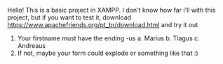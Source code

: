 Hello! This is a basic project in XAMPP. I don't know how far i'll with this project, but if you want to test it, download https://www.apachefriends.org/pt_br/download.html and try it out

1. Your firstname must have the ending -us
    a. Marius
    b. Tiagus
    c. Andreaus
2. If not, maybe your form could explode or something like that :)